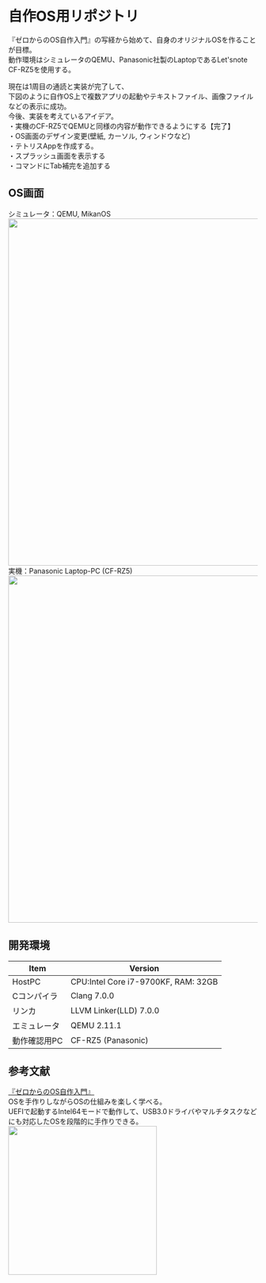 # 自作OS用リポジトリ <br>
『ゼロからのOS自作入門』の写経から始めて、自身のオリジナルOSを作ることが目標。<br>
動作環境はシミュレータのQEMU、Panasonic社製のLaptopであるLet'snote CF-RZ5を使用する。<br>

現在は1周目の通読と実装が完了して、<br>
下図のように自作OS上で複数アプリの起動やテキストファイル、画像ファイルなどの表示に成功。<br>
今後、実装を考えているアイデア。<br>
・実機のCF-RZ5でQEMUと同様の内容が動作できるようにする【完了】<br>
・OS画面のデザイン変更(壁紙, カーソル, ウィンドウなど)<br>
・テトリスAppを作成する。 <br>
・スプラッシュ画面を表示する<br>
・コマンドにTab補完を追加する<br>

## OS画面<br>
シミュレータ：QEMU, MikanOS<br>
<img src="https://user-images.githubusercontent.com/74296872/176450306-08a06869-ec79-4333-99cb-38f8183aaf2d.gif" width="700"><br>
実機：Panasonic Laptop-PC (CF-RZ5)<br>
<img src="https://user-images.githubusercontent.com/74296872/202130883-5f03d99c-d80a-4e6c-9c09-3630e121a25a.png" width="700"><br>

## 開発環境<br>
| Item | Version |
| ------------- | ------------- |
| HostPC  | CPU:Intel Core i7-9700KF, RAM: 32GB  |
| Cコンパイラ  | Clang 7.0.0  |
| リンカ  | LLVM Linker(LLD) 7.0.0  |
| エミュレータ  | QEMU 2.11.1  |
| 動作確認用PC  | CF-RZ5 (Panasonic)  |

## 参考文献 <br>
[『ゼロからのOS自作入門』](http://zero.osdev.jp/)<br>
OSを手作りしながらOSの仕組みを楽しく学べる。<br>
UEFIで起動するIntel64モードで動作して、USB3.0ドライバやマルチタスクなどにも対応したOSを段階的に手作りできる。<br>
<img src="https://user-images.githubusercontent.com/74296872/173007556-5feaa90e-a987-4574-867c-3d0823655e1c.png" width="300">
